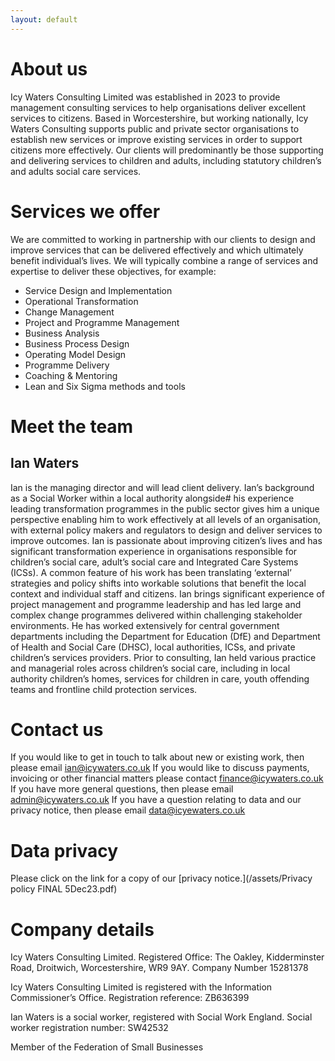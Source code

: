```yaml
---
layout: default
---
```


# About us

Icy Waters Consulting Limited was established in 2023 to provide management consulting services to help organisations deliver excellent services to citizens.
Based in Worcestershire, but working nationally, Icy Waters Consulting supports public and private sector organisations to establish new services or improve existing services in order to support citizens more effectively. 
Our clients will predominantly be those supporting and delivering services to children and adults, including statutory children’s and adults social care services.

# Services we offer

We are committed to working in partnership with our clients to design and improve services that can be delivered effectively and which ultimately benefit individual’s lives.
We will typically combine a range of services and expertise to deliver these objectives, for example:

* Service Design and Implementation
* Operational Transformation
* Change Management
* Project and Programme Management
* Business Analysis
* Business Process Design
* Operating Model Design
* Programme Delivery
* Coaching & Mentoring
* Lean and Six Sigma methods and tools

# Meet the team

## Ian Waters

Ian is the managing director and will lead client delivery.
Ian’s background as a Social Worker within a local authority alongside# his experience leading transformation programmes in the public sector gives him a unique perspective enabling him to work effectively at all levels of an organisation, with external policy makers and regulators to design and deliver services to improve outcomes. 
Ian is passionate about improving citizen’s lives and has significant transformation experience in organisations responsible for children’s social care, adult’s social care and Integrated Care Systems (ICSs). A common feature of his work has been translating ‘external’ strategies and policy shifts into workable solutions that benefit the local context and individual staff and citizens. 
Ian brings significant experience of project management and programme leadership and has led large and complex change programmes delivered within challenging stakeholder environments. He has worked extensively for central government departments including the Department for Education (DfE) and Department of Health and Social Care (DHSC), local authorities, ICSs, and private children’s services providers. 
Prior to consulting, Ian held various practice and managerial roles across children’s social care, including in local authority children’s homes, services for children in care, youth offending teams and frontline child protection services. 

# Contact us

If you would like to get in touch to talk about new or existing work, then please email ian@icywaters.co.uk
If you would like to discuss payments, invoicing or other financial matters please contact finance@icywaters.co.uk
If you have more general questions, then please email admin@icywaters.co.uk
If you have a question relating to data and our privacy notice, then please email data@icyewaters.co.uk

# Data privacy

Please click on the link for a copy of our [privacy notice.](/assets/Privacy policy FINAL 5Dec23.pdf)

# Company details

Icy Waters Consulting Limited. Registered Office: The Oakley, Kidderminster Road, Droitwich, Worcestershire, WR9 9AY. Company Number 15281378

Icy Waters Consulting Limited is registered with the Information Commissioner’s Office. Registration reference: ZB636399

Ian Waters is a social worker, registered with Social Work England. Social worker registration number: SW42532

Member of the Federation of Small Businesses
